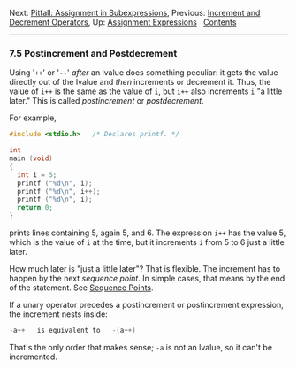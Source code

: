 Next: [Pitfall: Assignment in
Subexpressions](Assignment-in-Subexpressions.md), Previous: [Increment
and Decrement Operators](Increment_002fDecrement.md), Up: [Assignment
Expressions](Assignment-Expressions.md)  
[Contents](index.md#SEC_Contents "Table of contents")  

------------------------------------------------------------------------


### 7.5 Postincrement and Postdecrement 


Using '`++`' or '`--`' *after* an lvalue does
something peculiar: it gets the value directly out of the lvalue and
*then* increments or decrement it. Thus, the value of `i++` is the same
as the value of `i`, but `i++` also increments `i` "a little later."
This is called *postincrement* or *postdecrement*.

For example,

``` C
#include <stdio.h>   /* Declares printf. */

int
main (void)
{
  int i = 5;
  printf ("%d\n", i);
  printf ("%d\n", i++);
  printf ("%d\n", i);
  return 0;
}
```

prints lines containing 5, again 5, and 6. The expression `i++` has the
value 5, which is the value of `i` at the time, but it increments `i`
from 5 to 6 just a little later.

How much later is "just a little later"? That is flexible. The increment
has to happen by the next *sequence point*. In simple cases, that means
by the end of the statement. See [Sequence
Points](Sequence-Points.md).

If a unary operator precedes a postincrement or postincrement
expression, the increment nests inside:

``` C
-a++   is equivalent to   -(a++)
```

That's the only order that makes sense; `-a` is not an lvalue, so it
can't be incremented.
